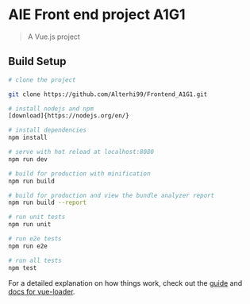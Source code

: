 # AIE Front end project A1G1

> A Vue.js project

## Build Setup

``` bash
# clone the project

git clone https://github.com/Alterhi99/Frontend_A1G1.git

# install nodejs and npm
[download]{https://nodejs.org/en/}

# install dependencies
npm install

# serve with hot reload at localhost:8080
npm run dev

# build for production with minification
npm run build

# build for production and view the bundle analyzer report
npm run build --report

# run unit tests
npm run unit

# run e2e tests
npm run e2e

# run all tests
npm test
```

For a detailed explanation on how things work, check out the [guide](http://vuejs-templates.github.io/webpack/) and [docs for vue-loader](http://vuejs.github.io/vue-loader).
